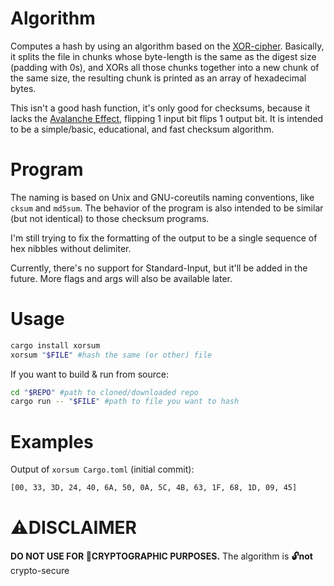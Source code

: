 # Algorithm
Computes a hash by using an algorithm based on the [XOR-cipher](https://en.wikipedia.org/wiki/XOR_cipher). Basically, it splits the file in chunks whose byte-length is the same as the digest size (padding with 0s), and XORs all those chunks together into a new chunk of the same size, the resulting chunk is printed as an array of hexadecimal bytes.

This isn't a good hash function, it's only good for checksums, because it lacks the [Avalanche Effect](https://en.wikipedia.org/wiki/Avalanche_effect), flipping 1 input bit flips 1 output bit. It is intended to be a simple/basic, educational, and fast checksum algorithm.

# Program
The naming is based on Unix and GNU-coreutils naming conventions, like `cksum` and `md5sum`. The behavior of the program is also intended to be similar (but not identical) to those checksum programs.

I'm still trying to fix the formatting of the output to be a single sequence of hex nibbles without delimiter.

Currently, there's no support for Standard-Input, but it'll be added in the future. More flags and args will also be available later.

# Usage
```sh
cargo install xorsum
xorsum "$FILE" #hash the same (or other) file
```

If you want to build & run from source:
```sh
cd "$REPO" #path to cloned/downloaded repo
cargo run -- "$FILE" #path to file you want to hash
```

# Examples
Output of `xorsum Cargo.toml` (initial commit):
```sh
[00, 33, 3D, 24, 40, 6A, 50, 0A, 5C, 4B, 63, 1F, 68, 1D, 09, 45]
```

# ⚠DISCLAIMER
**DO NOT USE FOR 🔐CRYPTOGRAPHIC PURPOSES.** The algorithm is **🔓not** crypto-secure
